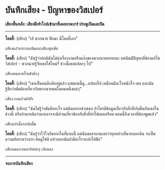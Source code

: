 # บันทึกเสียง - ปัญหาของวิสเปอร์

**เสียงพื้นหลัง: เสียงฝีเท้าใกล้เข้ามาที่เดอะเรดบาร์ ประตูเปิดและปิด**

---

**โคลอี้:** (เสียง) "เฮ้ พวกนาย ฟังนะ นี่โคลอี้เอง"

_เสียงแก้วกระทบกันและเสียงซุบซิบ_

**โคลอี้:** (เสียง) "ฉันรู้ว่าปกติฉันไม่ยุ่งเรื่องงานหรือแก๊งของพวกนายหรอกนะ แต่ฉันมีปัญหาที่ต้องแก้ไข วิสเปอร์ - พวกนายรู้จักเธอใช่ไหม? ช่วงนี้เธอแปลกๆ ไป"

_เสียงคนหายใจเข้าลึกๆ_

**โคลอี้:** (เสียง) "เธอเป็นคนลึกลับอยู่แล้ว แต่ตอนนี้ดู...แปลกไป เหมือนมีอะไรหนักใจ เธอ และฉันรู้สึกว่ามันต้องเกี่ยวกับพวกนายคนใดคนหนึ่งแน่ๆ"

_เสียงวางแก้วดังปัง_

**โคลอี้:** (เสียง) "ฉันไม่รู้ว่ามันคืออะไร แต่ฉันอยากช่วยเธอ ถ้าใครมีข้อมูลเกี่ยวกับสิ่งที่เกิดขึ้นกับเธอในช่วงนี้ หรือถ้านายคิดว่านายอาจจะมีส่วนเกี่ยวข้องกับสิ่งที่ทำให้เธอเครียด ตอนนี้ถึงเวลาที่ต้องพูดแล้ว"

_เสียงเก้าอี้ลากกับพื้น_

**โคลอี้:** (เสียง) "ฉันรู้ว่าไว้ใจกันยากในที่แบบนี้ แต่ฉันขอสาบานเลยว่าทุกอย่างที่นายบอกฉัน จะเป็นความลับระหว่างเรา คิดดูให้ดี แล้วบอกฉันถ้ามีอะไรจะเล่าให้ฟัง"

_เสียงเดอะเรดบาร์ค่อยๆ เงียบลง_

---

**จบการบันทึกเสียง**

